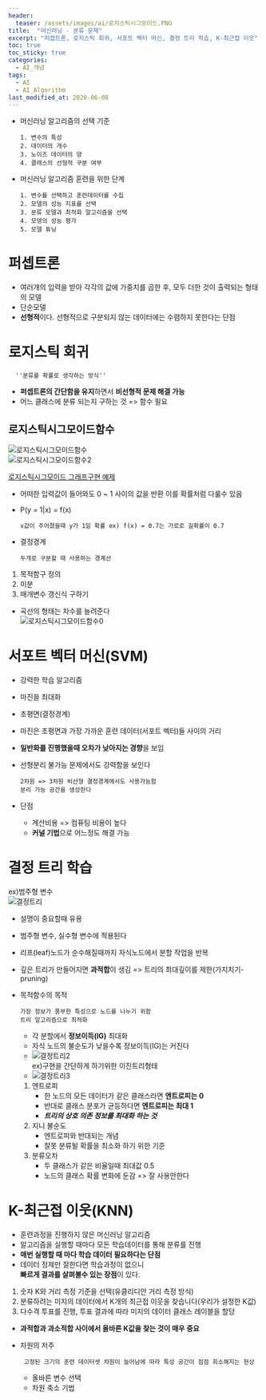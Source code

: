 ```yaml
---
header:
  teaser: /assets/images/ai/로지스틱시그모이드.PNG
title:  "머신러닝 - 분류 문제"
excerpt: "퍼셉트론, 로지스틱 회귀, 서포트 벡터 머신, 결정 트리 학습, K-최근접 이웃"
toc: true
toc_sticky: true
categories:
  - AI_개념
tags:
  - AI
  - AI_Algorithm
last_modified_at: 2020-06-08
---
```


* 머신러닝 알고리즘의 선택 기준

      1. 변수의 특성
      2. 데이터의 개수
      3. 노이즈 데이터의 양
      4. 클래스의 선형적 구분 여부

* 머신러닝 알고리즘 훈련을 위한 단계

      1. 변수를 선택하고 훈련데이터를 수집
      2. 모델의 성능 지표를 선택
      3. 분류 모델과 최적화 알고리즘을 선택
      4. 모뎅의 성능 평가
      5. 모델 튜닝

# 퍼셉트론
  * 여러개의 입력을 받아 각각의 값에 가중치를 곱한 후,
    모두 더한 것이 출력되는 형태의 모델
  * 단순모델
  * **선형적**이다. 선형적으로 구분되지 않는 데이터에는 수렴하지 못한다는 단점
      
# 로지스틱 회귀
  
      ''분류를 확률로 생각하는 방식''
  * **퍼셉트론의 간단함을 유지**하면서 **비선형적 문제 해결 가능**  
  * 어느 클래스에 분류 되는지 구하는 것  => 함수 필요  
  
  ## 로지스틱시그모이드함수  
  
  ![로지스틱시그모이드함수](/assets/images/ai/로지스틱시그모이드함수.PNG)  
  ![로지스틱시그모이드함수2](/assets/images/ai/로지스틱시그모이드함수2.PNG)  
  
  [로지스틱시그모이드 그래프구현 예제](https://github.com/limjun92/limjun92.github.io/blob/master/ipynb/%EB%A1%9C%EC%A7%80%EC%8A%A4%ED%8B%B1%EC%8B%9C%EA%B7%B8%EB%AA%A8%EC%9D%B4%EB%93%9C.ipynb)
      
  * 어떠한 입력값이 들어와도 0 ~ 1 사이의 값을 반환 이를 확률처럼 다룰수 있음  
  * P(y = 1|x) = f(x)  
      
        x값이 주어졌을때 y가 1일 확률 ex) f(x) = 0.7는 가로로 길확률이 0.7    
        
  * 결정경계 
      
        두개로 구분할 때 사용하는 경계선
  1. 목적함구 정의 
  2. 미분
  3. 매개변수 갱신식 구하기
  
  * 곡선의 형태는 차수를 늘려준다  
  ![로지스틱시그모이드함수0](/assets/images/ai/로지스틱시그모이드함수0.PNG)  
    
# 서포트 벡터 머신(SVM)
  * 강력한 학습 알고리즘
  * 마진을 최대화
  * 초평면(결정경계)
  * 마진은 초평면과 가장 가까운 훈련 데이터(서포트 벡터)들 사이의 거리
  * **일반화를 진행했을때 오차가 낮아지는 경향**을 보임
  * 선형분리 불가능 문제에서도 강력함을 보인다
      
        2차원 => 3차원 비선형 결정경계에서도 사용가능함
        분리 가능 공간을 생성한다
  * 단점
    * 계산비용 => 컴퓨팅 비용이 높다
    * **커널 기법**으로 어느정도 해결 가능
     
# 결정 트리 학습  
  ex)범주형 변수   
  ![결정트리](/img/결정트리.PNG)    
  * 설명이 중요할때 유용
  * 범주형 변수, 실수형 변수에 적용된다
  * 리프(leaf)노드가 순수해질때까지 자식노드에서 분할 작업을 반복
  * 깊은 트리가 만들어지면 **과적합**이 생김 => 트리의 최대깊이를 제한(가지치기-pruning)
  * 목적함수의 목적
  
        가장 정보가 풍부한 특성으로 노드를 나누기 위함
        트리 알고리즘으로 최적화
    * 각 분할에서 **정보이득(IG)** 최대화
    * 자식 노드의 불순도가 낮을수록 정보이득(IG)는 커진다
    * ![결정트리2](/img/결정트리2.PNG)   
    ex)구현을 간단하게 하기위한 이진트리형태  
    * ![결정트리3](/img/결정트리3.PNG)   
    1. 엔트로피 
        * 한 노드의 모든 데이터가 같은 클래스라면 **엔트로피는 0**
        * 반대로 클래스 분포가 균등하다면 **엔트로피는 최대 1**
        * ***트리의 상호 의존 정보를 최대화 하는 것***
    2. 지니 불순도 
        * 엔트로피와 반대되는 개념
        * 잘못 분류될 확률을 최소화 하기 위한 기준
    3. 분류오차
        * 두 클래스가 같은 비율일때 최대값 0.5
        * 노드의 클래스 확률 변화에 둔감 => 잘 사용안한다
      
# K-최근접 이웃(KNN)
 * 훈련과정을 진행하지 않은 머신러닝 알고리즘
 * 알고리즘을 실행할 때마다 모든 학습데이터를 통해 분류를 진행
 * **매번 실행할 때 마다 학습 데이터 필요하다는 단점**
 * 데이터 정제만 잘한다면 학습과정이 없으니  
  **빠르게 결과를 살펴볼수 있는 장점**이 있다.
   
 1. 숫자 K와 거리 측정 기준을 선택(유클리디안 거리 측정 방식)
 2. 분류하려는 미지의 데이터에서 K개의 최근접 이웃을 찾습니다(우리가 설정한 K값)
 3. 다수격 투표를 진행, 투표 결과에 따라 미지의 데이터 클래스 레이블을 할당
   
 * **과적합과 과소적합 사이에서 올바른 K값을 찾는 것이 매우 중요**
 * 차원의 저주 
 
        고정된 크기의 훈련 데이터셋 차원이 늘어남에 따라 특성 공간이 점점 희소해지는 현상  
   * 올바른 변수 선택
   * 차원 축소 기법
   
   

